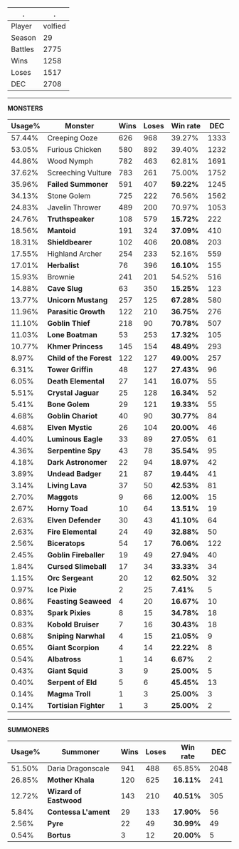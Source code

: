 .|.
|-|-
Player|volfied
Season|29
Battles|2775
Wins|1258
Loses|1517
DEC|2708

---
**MONSTERS**

Usage%|Monster|Wins|Loses|Win rate|DEC|
-|-|-|-|-|-|
57.44%|Creeping Ooze|626|968|39.27%|1333|
53.05%|Furious Chicken|580|892|39.40%|1232|
44.86%|Wood Nymph|782|463|62.81%|1691|
37.62%|Screeching Vulture|783|261|75.00%|1752|
35.96%|**Failed Summoner**|591|407|**59.22%**|1245|
34.13%|Stone Golem|725|222|76.56%|1562|
24.83%|Javelin Thrower|489|200|70.97%|1053|
24.76%|**Truthspeaker**|108|579|**15.72%**|222|
18.56%|**Mantoid**|191|324|**37.09%**|410|
18.31%|**Shieldbearer**|102|406|**20.08%**|203|
17.55%|Highland Archer|254|233|52.16%|559|
17.01%|**Herbalist**|76|396|**16.10%**|155|
15.93%|Brownie|241|201|54.52%|516|
14.88%|**Cave Slug**|63|350|**15.25%**|123|
13.77%|**Unicorn Mustang**|257|125|**67.28%**|580|
11.96%|**Parasitic Growth**|122|210|**36.75%**|276|
11.10%|**Goblin Thief**|218|90|**70.78%**|507|
11.03%|**Lone Boatman**|53|253|**17.32%**|105|
10.77%|**Khmer Princess**|145|154|**48.49%**|293|
8.97%|**Child of the Forest**|122|127|**49.00%**|257|
6.31%|**Tower Griffin**|48|127|**27.43%**|96|
6.05%|**Death Elemental**|27|141|**16.07%**|55|
5.51%|**Crystal Jaguar**|25|128|**16.34%**|52|
5.41%|**Bone Golem**|29|121|**19.33%**|55|
4.68%|**Goblin Chariot**|40|90|**30.77%**|84|
4.68%|**Elven Mystic**|26|104|**20.00%**|46|
4.40%|**Luminous Eagle**|33|89|**27.05%**|61|
4.36%|**Serpentine Spy**|43|78|**35.54%**|95|
4.18%|**Dark Astronomer**|22|94|**18.97%**|42|
3.89%|**Undead Badger**|21|87|**19.44%**|41|
3.14%|**Living Lava**|37|50|**42.53%**|81|
2.70%|**Maggots**|9|66|**12.00%**|15|
2.67%|**Horny Toad**|10|64|**13.51%**|19|
2.63%|**Elven Defender**|30|43|**41.10%**|64|
2.63%|**Fire Elemental**|24|49|**32.88%**|50|
2.56%|**Biceratops**|54|17|**76.06%**|122|
2.45%|**Goblin Fireballer**|19|49|**27.94%**|40|
1.84%|**Cursed Slimeball**|17|34|**33.33%**|34|
1.15%|**Orc Sergeant**|20|12|**62.50%**|32|
0.97%|**Ice Pixie**|2|25|**7.41%**|5|
0.86%|**Feasting Seaweed**|4|20|**16.67%**|10|
0.83%|**Spark Pixies**|8|15|**34.78%**|18|
0.83%|**Kobold Bruiser**|7|16|**30.43%**|18|
0.68%|**Sniping Narwhal**|4|15|**21.05%**|9|
0.65%|**Giant Scorpion**|4|14|**22.22%**|8|
0.54%|**Albatross**|1|14|**6.67%**|2|
0.43%|**Giant Squid**|3|9|**25.00%**|5|
0.40%|**Serpent of Eld**|5|6|**45.45%**|13|
0.14%|**Magma Troll**|1|3|**25.00%**|3|
0.14%|**Tortisian Fighter**|1|3|**25.00%**|2|

---
**SUMMONERS**

Usage%|Summoner|Wins|Loses|Win rate|DEC|
-|-|-|-|-|-|
51.50%|Daria Dragonscale|941|488|65.85%|2048|
26.85%|**Mother Khala**|120|625|**16.11%**|241|
12.72%|**Wizard of Eastwood**|143|210|**40.51%**|305|
5.84%|**Contessa L'ament**|29|133|**17.90%**|56|
2.56%|**Pyre**|22|49|**30.99%**|49|
0.54%|**Bortus**|3|12|**20.00%**|5|
